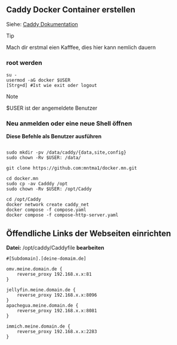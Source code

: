 ## Caddy Docker Container erstellen
Siehe: [Caddy Dokumentation](https://caddyserver.com/)

> [!TIP]
> Mach dir erstmal eien Kafffee, dies hier kann nemlich dauern

### root werden
```
su -
usermod -aG docker $USER 
[Strg+d] #Ist wie exit oder logout

```

> [!NOTE]
> $USER ist der angemeldete Benutzer


### Neu anmelden oder eine neue Shell öffnen

**Diese Befehle als Benutzer ausführen**

```

sudo mkdir -pv /data/caddy/{data,site,config}
sudo chown -Rv $USER: /data/

git clone https://github.com:mntma1/docker.mn.git

cd docker.mn
sudo cp -av Cadddy /opt
sudo chown -Rv $USER: /opt/Caddy

cd /opt/Caddy
docker network create caddy_net
docker compose -f compose.yaml
docker compose -f compose-http-server.yaml
```

## Öffendliche Links der Webseiten einrichten
**Datei:** /opt/caddy/Caddyfile **bearbeiten** 

```
#[Subdomain].[deine-domaim.de]

omv.meine.domain.de {
    reverse_proxy 192.168.x.x:81
}

jellyfin.meine.domain.de {
    reverse_proxy 192.168.x.x:8096
}
apachegua.meine.domain.de {
    reverse_proxy 192.168.x.x:8081
}

immich.meine.domain.de {
    reverse_proxy 192.168.x.x:2283
}
```
